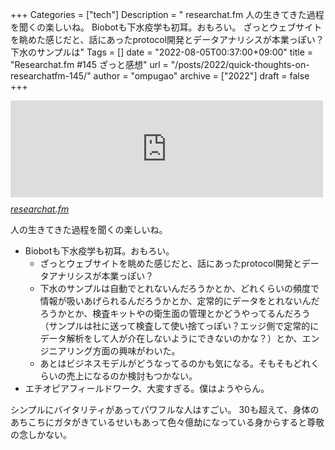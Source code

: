 +++
Categories = ["tech"]
Description = " researchat.fm  人の生きてきた過程を聞くの楽しいね。   Biobotも下水疫学も初耳。おもろい。   ざっとウェブサイトを眺めた感じだと、話にあったprotocol開発とデータアナリシスが本業っぽい？   下水のサンプルは"
Tags = []
date = "2022-08-05T00:37:00+09:00"
title = "Researchat.fm #145 ざっと感想"
url = "/posts/2022/quick-thoughts-on-researchatfm-145/"
author = "ompugao"
archive = ["2022"]
draft = false
+++

<body>
<p><iframe src="https://hatenablog-parts.com/embed?url=https%3A%2F%2Fresearchat.fm%2Fepisode%2F145" title="145. Poop doesn't lie. | Researchat.fm" class="embed-card embed-webcard" scrolling="no" frameborder="0" style="display: block; width: 100%; height: 155px; max-width: 500px; margin: 10px 0px;" loading="lazy"></iframe><cite class="hatena-citation"><a href="https://researchat.fm/episode/145">researchat.fm</a></cite></p>

<p>人の生きてきた過程を聞くの楽しいね。</p>

<ul>
<li>Biobotも下水疫学も初耳。おもろい。

<ul>
<li> ざっとウェブサイトを眺めた感じだと、話にあったprotocol開発とデータアナリシスが本業っぽい？</li>
<li> 下水のサンプルは自動でとれないんだろうかとか、どれくらいの頻度で情報が吸いあげられるんだろうかとか、定常的にデータをとれないんだろうかとか、検査キットやの衛生面の管理とかどうやってるんだろう（サンプルは社に送って検査して使い捨てっぽい？エッジ側で定常的にデータ解析をして人が介在しないようにできないのかな？）とか、エンジニアリング方面の興味がわいた。</li>
<li> あとはビジネスモデルがどうなってるのかも気になる。そもそもどれくらいの売上になるのか検討もつかない。</li>
</ul>
</li>
<li>
エチオピアフィールドワーク、大変すぎる。僕はようやらん。</li>
</ul>


<p>シンプルにバイタリティがあってパワフルな人はすごい。
30も超えて、身体のあちこちにガタがきているせいもあって色々億劫になっている身からすると尊敬の念しかない。</p>
</body>
